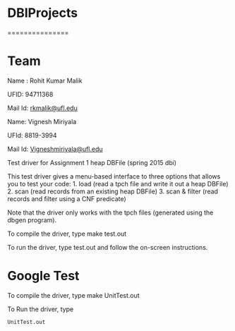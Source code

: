 # DBIProjects
===============


Team 
====
Name :  Rohit Kumar Malik

UFID: 	94711368

Mail Id: rkmalik@ufl.edu

Name: Vignesh Miriyala

UFId: 8819-3994

Mail Id: Vigneshmiriyala@ufl.edu


Test driver for Assignment 1 heap DBFile (spring 2015 dbi) 

This test driver gives a menu-based interface to three options that allows you to test your code:
	1. load (read a tpch file and write it out a heap DBFile)
	2. scan (read records from an existing heap DBFile)
	3. scan & filter (read records and filter using a CNF predicate)

Note that the driver only works with the tpch files (generated using the dbgen program). 

To compile the driver, type
	make test.out

To run the driver, type
	test.out
and follow the on-screen instructions.


Google Test 
======================

To compile the driver, type
	make UnitTest.out

To Run the driver, type
	
	UnitTest.out

